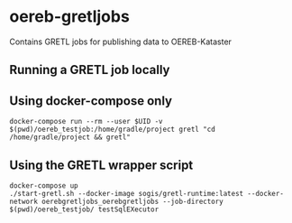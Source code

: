 # oereb-gretljobs
Contains GRETL jobs for publishing data to OEREB-Kataster

## Running a GRETL job locally

## Using docker-compose only

```
docker-compose run --rm --user $UID -v $(pwd)/oereb_testjob:/home/gradle/project gretl "cd /home/gradle/project && gretl"
```

## Using the GRETL wrapper script

```
docker-compose up
./start-gretl.sh --docker-image sogis/gretl-runtime:latest --docker-network oerebgretljobs_oerebgretljobs --job-directory $(pwd)/oereb_testjob/ testSqlEXecutor
```

